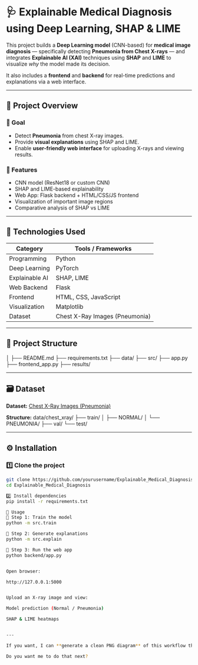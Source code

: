 # 🩺 Explainable Medical Diagnosis using Deep Learning, SHAP & LIME

This project builds a **Deep Learning model** (CNN-based) for **medical image diagnosis** — specifically detecting **Pneumonia from Chest X-rays** — and integrates **Explainable AI (XAI)** techniques using **SHAP** and **LIME** to visualize *why* the model made its decision.  

It also includes a **frontend** and **backend** for real-time predictions and explanations via a web interface.

---

## 📘 Project Overview

### 🎯 Goal
- Detect **Pneumonia** from chest X-ray images.
- Provide **visual explanations** using SHAP and LIME.
- Enable **user-friendly web interface** for uploading X-rays and viewing results.

### 🧩 Features
- CNN model (ResNet18 or custom CNN)
- SHAP and LIME-based explainability
- Web App: Flask backend + HTML/CSS/JS frontend
- Visualization of important image regions
- Comparative analysis of SHAP vs LIME

---

## 🧠 Technologies Used

| Category | Tools / Frameworks |
|-----------|--------------------|
| Programming | Python |
| Deep Learning | PyTorch |
| Explainable AI | SHAP, LIME |
| Web Backend | Flask |
| Frontend | HTML, CSS, JavaScript |
| Visualization | Matplotlib |
| Dataset | Chest X-Ray Images (Pneumonia) |

---

## 📂 Project Structure

│
├── README.md
├── requirements.txt
├── data/
├── src/
├── app.py
├── frontend_app.py
├── results/


---

## 🗃️ Dataset

**Dataset:** [Chest X-Ray Images (Pneumonia)](https://www.kaggle.com/datasets/paultimothymooney/chest-xray-pneumonia)

**Structure:**
data/chest_xray/
├── train/
│ ├── NORMAL/
│ └── PNEUMONIA/
├── val/
└── test/


---

## ⚙️ Installation

### 1️⃣ Clone the project
```bash
git clone https://github.com/yourusername/Explainable_Medical_Diagnosis.git
cd Explainable_Medical_Diagnosis

2️⃣ Install dependencies
pip install -r requirements.txt

🚀 Usage
🔹 Step 1: Train the model
python -m src.train

🔹 Step 2: Generate explanations
python -m src.explain

🔹 Step 3: Run the web app
python backend/app.py


Open browser:

http://127.0.0.1:5000


Upload an X-ray image and view:

Model prediction (Normal / Pneumonia)

SHAP & LIME heatmaps


---

If you want, I can **generate a clean PNG diagram** of this workflow that you can include in the README instead of the ASCII version.  

Do you want me to do that next?
